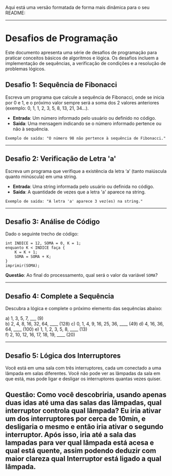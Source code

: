 Aqui está uma versão formatada de forma mais dinâmica para o seu README:

---

# Desafios de Programação

Este documento apresenta uma série de desafios de programação para praticar conceitos básicos de algoritmos e lógica. Os desafios incluem a implementação de sequências, a verificação de condições e a resolução de problemas lógicos.

## Desafio 1: Sequência de Fibonacci

Escreva um programa que calcule a sequência de Fibonacci, onde se inicia por 0 e 1, e o próximo valor sempre será a soma dos 2 valores anteriores (exemplo: 0, 1, 1, 2, 3, 5, 8, 13, 21, 34...). 

- **Entrada**: Um número informado pelo usuário ou definido no código.
- **Saída**: Uma mensagem indicando se o número informado pertence ou não à sequência.

```plaintext
Exemplo de saída: "O número 98 não pertence à sequência de Fibonacci."
```

---

## Desafio 2: Verificação de Letra 'a'

Escreva um programa que verifique a existência da letra ‘a’ (tanto maiúscula quanto minúscula) em uma string. 

- **Entrada**: Uma string informada pelo usuário ou definida no código.
- **Saída**: A quantidade de vezes que a letra 'a' aparece na string.

```plaintext
Exemplo de saída: "A letra 'a' aparece 3 vez(es) na string."
```

---

## Desafio 3: Análise de Código

Dado o seguinte trecho de código:

```plaintext
int INDICE = 12, SOMA = 0, K = 1;
enquanto K < INDICE faça {
    K = K + 1;
    SOMA = SOMA + K;
}
imprimir(SOMA);
```

**Questão**: Ao final do processamento, qual será o valor da variável `SOMA`?

---

## Desafio 4: Complete a Sequência

Descubra a lógica e complete o próximo elemento das sequências abaixo:

a) 1, 3, 5, 7, ___ (9)  
b) 2, 4, 8, 16, 32, 64, ____  (128)
c) 0, 1, 4, 9, 16, 25, 36, ____  (49)
d) 4, 16, 36, 64, ____  (100)
e) 1, 1, 2, 3, 5, 8, ____ (13)  
f) 2, 10, 12, 16, 17, 18, 19, ____ (20)  

---

## Desafio 5: Lógica dos Interruptores

Você está em uma sala com três interruptores, cada um conectado a uma lâmpada em salas diferentes. Você não pode ver as lâmpadas da sala em que está, mas pode ligar e desligar os interruptores quantas vezes quiser. 

**Questão**: Como você descobriria, usando apenas duas idas até uma das salas das lâmpadas, qual interruptor controla qual lâmpada?
Eu iria ativar um dos interruptores por cerca de 10min, e desligaria o mesmo e então iria ativar o segundo interruptor. Após isso, iria até a sala das lampadas para ver qual lâmpada está acesa e qual está quente, assim podendo deduzir com maior clareza qual Interruptor está ligado a qual lâmpada. 
---

